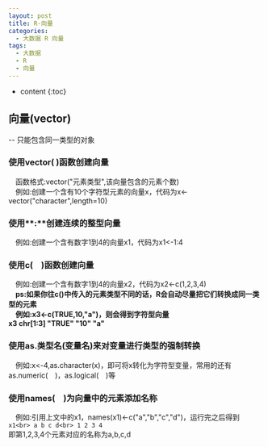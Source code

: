 ```yaml
---
layout: post
title: R-向量
categories:
  - 大数据 R 向量
tags:
  - 大数据
  - R
  - 向量
---
```


* content
{:toc}

## 向量(vector)
--&nbsp;只能包含同一类型的对象<br>

### 使用vector(&nbsp;)函数创建向量
&emsp;函数格式:vector("元素类型",该向量包含的元素个数)<br>
&emsp;例如:创建一个含有10个字符型元素的向量x，代码为x<-vector("character",length=10)<br>

### 使用**:**创建连续的整型向量
&emsp;例如:创建一个含有数字1到4的向量x1，代码为x1<-1:4<br>

### 使用c(&emsp;)函数创建向量
&emsp;例如:创建一个含有数字1到4的向量x2，代码为x2<-c(1,2,3,4)<br>
&emsp;**ps:如果你往c()中传入的元素类型不同的话，R会自动尽量把它们转换成同一类型的元素<br>
&emsp;例如:x3<-c(TRUE,10,"a")，则会得到字符型向量x3&nbsp;chr[1:3]&nbsp;"TRUE"&nbsp;"10"&nbsp;"a"<br>**

### 使用as.类型名(变量名)来对变量进行类型的强制转换
&emsp;例如:x<-4,as.character(x)，即可将x转化为字符型变量，常用的还有as.numeric(&emsp;)，as.logical(&emsp;)等<br>

### 使用names(&emsp;)为向量中的元素添加名称
&emsp;例如:引用上文中的x1，names(x1)<-c("a","b","c","d")，运行完之后得到<br>
`x1<br>
a b c d<br>
1 2 3 4`<br>
即第1,2,3,4个元素对应的名称为a,b,c,d<br>

